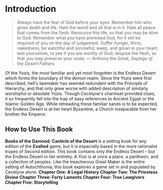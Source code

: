 # Introduction

> Always have the fear of God before your eyes. Remember him who gives death and life. Hate the world and all that is in it. Hate all peace that comes from the flesh. Renounce this life, so that you may be alive to God. Remember what you have promised God, for it will be required of you on the day of judgement. Suffer hunger, thirst, nakedness, be watchful and sorrowful; weep, and groan in your heart; test yourselves, to see if you are worthy of God; despise the flesh, so that you may preserve your souls.
> — Anthony the Great, _Sayings of the Desert Fathers_

Of the Yozis, the most familiar and yet most forgotten is the Endless Desert which forms the boundary of the demon realm. Since the Yozis were first described, hell's lawmaker has seemed redundant with the Principle of Hierarchy, and that only grew worse with added description of similarly worshipful or desolate Yozis. Though Cecelyne's charmset provided clues, it so frequently fell into the trap of easy references to Ancient Egypt or the Islamic Golden Age. While retreading these familiar sands is to be expected, the Endless Desert is at her heart Byzantine, a Church inseparable from her brother the Emperor.

## How to Use This Book

**Books of the Damned: Canticle of the Desert** is a setting book for any edition of the **Exalted** game, but it is especially based in the more rationalist tropes of Second edition. This book contains only the Endless Desert – but the Endless Desert in her entirety. A Yozi is at once a place, a pantheon, and a collection of peoples. Like the treacherous Great Maker is the entire setting of Autochthonia, this book explores a game set in and populated by Cecelyne alone.
**Chapter One: A Legal History**
**Chapter Two: The Priestess Divine**
**Chapter Three: Forty Laments**
**Chapter Four: True Lawgivers**
**Chapter Five: Storytelling**